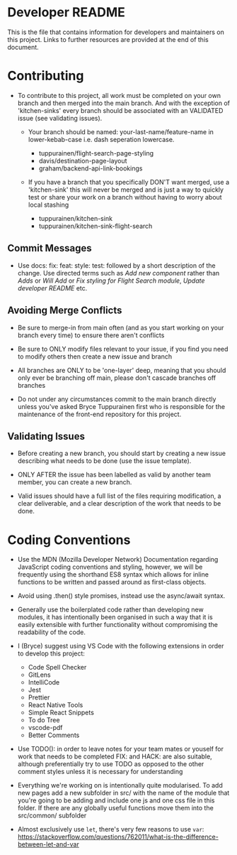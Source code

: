 # Developer README

This is the file that contains information for developers and maintainers on this project. Links to further resources are provided at the end of this document.

# Contributing

-   To contribute to this project, all work must be completed on your own branch and then merged into the main branch. And with the exception of 'kitchen-sinks' every branch should be associated with an VALIDATED issue (see validating issues).

    -   Your branch should be named: your-last-name/feature-name in lower-kebab-case i.e. dash seperation lowercase.

        -   tuppurainen/flight-search-page-styling
        -   davis/destination-page-layout
        -   graham/backend-api-link-bookings

    -   If you have a branch that you specifically DON'T want merged, use a 'kitchen-sink' this will never be merged and is just a way to quickly test or share your work on a branch without having to worry about local stashing

        -   tuppurainen/kitchen-sink
        -   tuppurainen/kitchen-sink-flight-search

## Commit Messages

-   Use docs: fix: feat: style: test: followed by a short description of the change. Use directed terms such as _Add new component_ rather than _Adds_ or _Will Add_ or _Fix styling for Flight Search module_, _Update developer README_ etc.

## Avoiding Merge Conflicts

-   Be sure to merge-in from main often (and as you start working on your branch every time) to ensure there aren't conflicts

-   Be sure to ONLY modify files relevant to your issue, if you find you need to modify others then create a new issue and branch

-   All branches are ONLY to be 'one-layer' deep, meaning that you should only ever be branching off main, please don't cascade branches off branches

-   Do not under any circumstances commit to the main branch directly unless you've asked Bryce Tuppurainen first who is responsible for the maintenance of the front-end repository for this project.

## Validating Issues

-   Before creating a new branch, you should start by creating a new issue describing what needs to be done (use the issue template).

-   ONLY AFTER the issue has been labelled as valid by another team member, you can create a new branch.

-   Valid issues should have a full list of the files requiring modification, a clear deliverable, and a clear description of the work that needs to be done.

# Coding Conventions

-   Use the MDN (Mozilla Developer Network) Documentation regarding JavaScript coding conventions and styling, however, we will be frequently using the shorthand ES8 syntax which allows for inline functions to be written and passed around as first-class objects.

-   Avoid using .then() style promises, instead use the async/await syntax.

-   Generally use the boilerplated code rather than developing new modules, it has intentionally been organised in such a way that it is easily extensible with further functionality without compromising the readability of the code.

-   I (Bryce) suggest using VS Code with the following extensions in order to develop this project:

    -   Code Spell Checker
    -   GitLens
    -   IntelliCode
    -   Jest
    -   Prettier
    -   React Native Tools
    -   Simple React Snippets
    -   To do Tree
    -   vscode-pdf
    -   Better Comments

-   Use TODO(): in order to leave notes for your team mates or youself for work that needs to be completed FIX: and HACK: are also suitable, although preferentially try to use TODO as opposed to the other comment styles unless it is necessary for understanding

-   Everything we're working on is intentionally quite modularised. To add new pages add a new subfolder in src/ with the name of the module that you're going to be adding and include one js and one css file in this folder. If there are any globally useful functions move them into the src/common/ subfolder

-   Almost exclusively use `let`, there's very few reasons to use `var`: https://stackoverflow.com/questions/762011/what-is-the-difference-between-let-and-var

<!-- TODO(BryceTuppurainen): Add front-end coding conventions here -->
